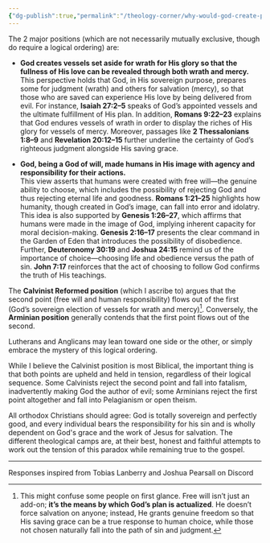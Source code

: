 ```yaml
---
{"dg-publish":true,"permalink":"/theology-corner/why-would-god-create-people-knowing-we-would-sin-create-evil-and-go-to-hell/"}
---
```


The 2 major positions (which are not necessarily mutually exclusive, though do require a logical ordering) are:

- **God creates vessels set aside for wrath for His glory so that the fullness of His love can be revealed through both wrath and mercy.**  
    This perspective holds that God, in His sovereign purpose, prepares some for judgment (wrath) and others for salvation (mercy), so that those who are saved can experience His love by being delivered from evil. For instance, **Isaiah 27:2–5** speaks of God’s appointed vessels and the ultimate fulfillment of His plan. In addition, **Romans 9:22–23** explains that God endures vessels of wrath in order to display the riches of His glory for vessels of mercy. Moreover, passages like **2 Thessalonians 1:8–9** and **Revelation 20:12–15** further underline the certainty of God’s righteous judgment alongside His saving grace.
    
- **God, being a God of will, made humans in His image with agency and responsibility for their actions.**  
    This view asserts that humans were created with free will—the genuine ability to choose, which includes the possibility of rejecting God and thus rejecting eternal life and goodness. **Romans 1:21–25** highlights how humanity, though created in God’s image, can fall into error and idolatry. This idea is also supported by **Genesis 1:26–27**, which affirms that humans were made in the image of God, implying inherent capacity for moral decision-making. **Genesis 2:16–17** presents the clear command in the Garden of Eden that introduces the possibility of disobedience. Further, **Deuteronomy 30:19** and **Joshua 24:15** remind us of the importance of choice—choosing life and obedience versus the path of sin. **John 7:17** reinforces that the act of choosing to follow God confirms the truth of His teachings.

The **Calvinist Reformed position** (which I ascribe to) argues that the second point (free will and human responsibility) flows out of the first (God’s sovereign election of vessels for wrath and mercy)[^1]. Conversely, the **Arminian position** generally contends that the first point flows out of the second.

Lutherans and Anglicans may lean toward one side or the other, or simply embrace the mystery of this logical ordering.

While I believe the Calvinist position is most Biblical, the important thing is that both points are upheld and held in tension, regardless of their logical sequence. Some Calvinists reject the second point and fall into fatalism, inadvertently making God the author of evil; some Arminians reject the first point altogether and fall into Pelagianism or open theism.

All orthodox Christians should agree: God is totally sovereign and perfectly good, and every individual bears the responsibility for his sin and is wholly dependent on God's grace and the work of Jesus for salvation. The different theological camps are, at their best, honest and faithful attempts to work out the tension of this paradox while remaining true to the gospel.

---
Responses inspired from Tobias Lanberry and Joshua Pearsall on Discord

[^1]: This might confuse some people on first glance. Free will isn’t just an add-on; **it’s the means by which God’s plan is actualized**. He doesn’t force salvation on anyone; instead, He grants genuine freedom so that His saving grace can be a true response to human choice, while those not chosen naturally fall into the path of sin and judgment.